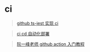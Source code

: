 # ci

> [github ts-jest  实现 ci](https://juejin.cn/post/7087061029812699173#heading-0)


> [ci cd 自动化部署](https://juejin.cn/post/6924552945069457421)

> [阮一峰老师 github action 入门教程](http://www.ruanyifeng.com/blog/2019/09/getting-started-with-github-actions.html)